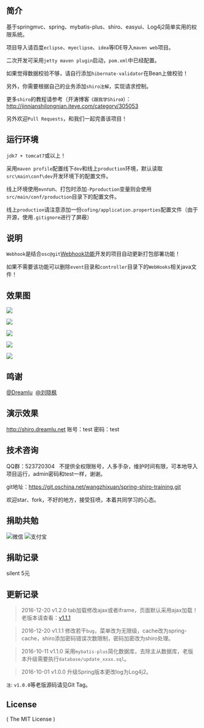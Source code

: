 ## 简介
基于springmvc、spring、mybatis-plus、shiro、easyui、Log4j2简单实用的权限系统。

项目导入请百度`eclipse`、`myeclipse`、`idea`等IDE导入`maven web`项目。

二次开发可采用`jetty maven plugin`启动，`pom.xml`中已经配置。

如果觉得数据校验不够，请自行添加`hibernate-validator`在Bean上做校验！

另外，你需要根据自己的业务添加`shiro注解`，实现请求控制。

更多`shiro`的教程请参考（开涛博客`《跟我学Shiro》`）：http://jinnianshilongnian.iteye.com/category/305053

另外欢迎`Pull Requests`，和我们一起完善该项目！

## 运行环境
`jdk7 + tomcat7`或以上！

采用`maven profile`配置线下`dev`和线上`production`环境，默认读取`src\main\conf\dev`开发环境下的配置文件。

线上环境使用`mvn`run、打包时添加`-Pproduction`变量则会使用`src/main/conf/production`目录下的配置文件。

线上`production`请注意添加一份`cofing/application.properties`配置文件（由于开源，使用`.gitignore`进行了屏蔽）

## 说明
`Webhook`是结合`osc@git`[Webhook功能](http://git.mydoc.io/?t=83172)开发的项目自动更新打包部署功能！

如果不需要该功能可以删除`event`目录和`controller`目录下的`WebHooks`相关java文件！

## 效果图
<p>
<img src="http://static.oschina.net/uploads/img/201512/06161620_HLY6.jpg"/>
</p>
<p>
<img src="http://static.oschina.net/uploads/img/201512/06161621_NIlr.jpg"/>
</p>
<p>
<img src="http://static.oschina.net/uploads/img/201512/06161621_63ZV.jpg"/>
</p>
<p>
<img src="http://static.oschina.net/uploads/img/201512/06164718_18nx.jpg"/>
</p>
<p>
<img src="http://static.oschina.net/uploads/img/201512/06161621_NiiM.jpg"/>
</p>

## 鸣谢
<p>
<a href="http://my.oschina.net/qq596392912" target="_blank">@Dreamlu</a>&nbsp;
<a href="http://my.oschina.net/u/993551" target="_blank">@刘晓枫</a>
</p>

## 演示效果
<p>
<a href="http://shiro.dreamlu.net" target="_blank">http://shiro.dreamlu.net</a> 账号：test 密码：test
</p>

## 技术咨询
<p>
QQ群：523720304 &nbsp; 不提供全权限账号，人多手杂，维护时间有限，可本地导入项目运行，admin密码和test一样，谢谢。
</p>
<p>
git地址：<a href="https://git.oschina.net/wangzhixuan/spring-shiro-training.git" target="_blank">https://git.oschina.net/wangzhixuan/spring-shiro-training.git</a>
</p>
<p>
欢迎star、fork，不好的地方，接受狂喷，本着共同学习的心态。
</p>

## 捐助共勉
<p>
<img src="http://ww2.sinaimg.cn/small/907f4c96jw1f3sjdhn1dcj208w0aiq3d.jpg" alt="微信" />
<img src="http://ww3.sinaimg.cn/small/907f4c96jw1f3sjdhkn0rj20by0byq33.jpg" alt="支付宝" />
</p>

## 捐助记录
silent 5元

## 更新记录
> 2016-12-20 v1.2.0 tab加载修改ajax或者iframe，页面默认采用ajax加载！
> 老版本请查看：[v1.1.1](http://git.oschina.net/wangzhixuan/spring-shiro-training/tree/v1.1.1/)

> 2016-12-20 v1.1.1 修改若干`bug`，菜单改为无限级，cache改为spring-cache，shiro添加密码错误次数限制，密码加密改为shiro处理。

> 2016-10-11 v1.1.0 采用`mybatis-plus`简化数据库，去除主从数据库，老版本升级需要执行`database/update_xxxx.sql`。

> 2016-10-01 v1.0.0 升级Spring版本更改log为Log4j2。

`注`: `v1.0.0`等老版源码请见Git Tag。

## License

( The MIT License )